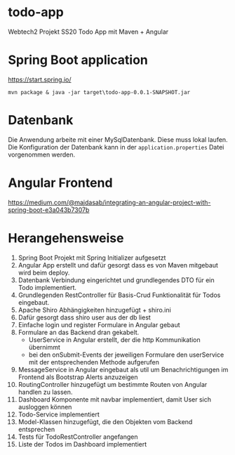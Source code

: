 # todo-app
Webtech2 Projekt SS20 Todo App mit Maven + Angular

# Spring Boot application
https://start.spring.io/

```
mvn package & java -jar target\todo-app-0.0.1-SNAPSHOT.jar
```
# Datenbank
Die Anwendung arbeite mit einer MySqlDatenbank. Diese muss lokal laufen. Die Konfiguration der Datenbank kann in der `application.properties` Datei vorgenommen werden.

# Angular Frontend
https://medium.com/@majdasab/integrating-an-angular-project-with-spring-boot-e3a043b7307b

# Herangehensweise
1. Spring Boot Projekt mit Spring Initializer aufgesetzt
2. Angular App erstellt und dafür gesorgt dass es von Maven mitgebaut wird beim deploy.
3. Datenbank Verbindung eingerichtet und grundlegendes DTO für ein Todo implementiert.
4. Grundlegenden RestController für Basis-Crud Funktionalität für Todos eingebaut.
5. Apache Shiro Abhängigkeiten hinzugefügt + shiro.ini
6. Dafür gesorgt dass shiro user aus der db liest
7. Einfache login und register Formulare in Angular gebaut
8. Formulare an das Backend dran gekabelt.
   * UserService in Angular erstellt, der die http Kommunikation übernimmt
   * bei den onSubmit-Events der jeweiligen Formulare den userService mit der entsprechenden Methode aufgerufen
9. MessageService in Angular eingebaut als util um Benachrichtigungen im Frontend als Bootstrap Alerts anzuzeigen
10. RoutingController hinzugefügt um bestimmte Routen von Angular handlen zu lassen.
11. Dashboard Komponente mit navbar implementiert, damit User sich ausloggen können
12. Todo-Service implementiert
13. Model-Klassen hinzugefügt, die den Objekten vom Backend entsprechen
14. Tests für TodoRestController angefangen
15. Liste der Todos im Dashboard implementiert
